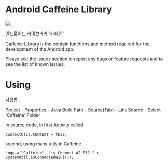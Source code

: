 Android Caffeine Library
========================
![ ](http://cfs.tistory.com/custom/blog/59/592130/skin/images/caffein.jpg?=480507757)

안드로이드 라이브러리 '카페인'

Caffeine Library is the contain functions and method required for the development of the Android app.

Please see the [issues](https://github.com/ShakeJ/Android-Caffeine-library/issues) section to report any bugs or feature requests and to see the list of known issues.



Using
========================

사용법


Project - Properties - Java Build Path - Source(Tab) - Link Source - Select 'Caffeine' Folder


In source code, in first Activity called



    ContextUtil.CONTEXT = this;


second, using many utils in Caffeine


	Logg.w("Caffeine", "is Connect WI-FI? " + SystemUtil.isConnectedWiFi());


